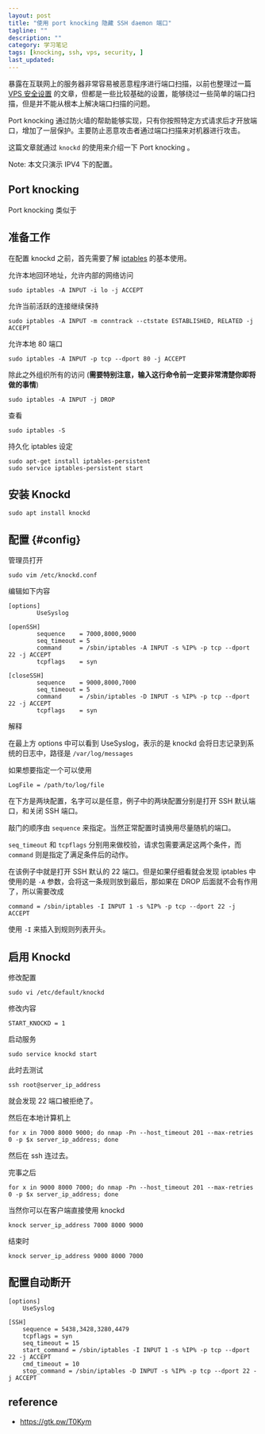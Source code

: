 ```yaml
---
layout: post
title: "使用 port knocking 隐藏 SSH daemon 端口"
tagline: ""
description: ""
category: 学习笔记
tags: [knocking, ssh, vps, security, ]
last_updated:
---
```


暴露在互联网上的服务器非常容易被恶意程序进行端口扫描，以前也整理过一篇 [VPS 安全设置](/post/2018/03/vps-security.html) 的文章，但都是一些比较基础的设置，能够绕过一些简单的端口扫描，但是并不能从根本上解决端口扫描的问题。

Port knocking 通过防火墙的帮助能够实现，只有你按照特定方式请求后才开放端口，增加了一层保护。主要防止恶意攻击者通过端口扫描来对机器进行攻击。

这篇文章就通过 `knockd` 的使用来介绍一下 Port knocking 。

Note: 本文只演示 IPV4 下的配置。

## Port knocking
Port knocking 类似于

## 准备工作

在配置 knockd 之前，首先需要了解 [iptables](/post/2017/01/iptables.html) 的基本使用。

允许本地回环地址，允许内部的网络访问

    sudo iptables -A INPUT -i lo -j ACCEPT

允许当前活跃的连接继续保持

    sudo iptables -A INPUT -m conntrack --ctstate ESTABLISHED, RELATED -j ACCEPT

允许本地 80 端口

    sudo iptables -A INPUT -p tcp --dport 80 -j ACCEPT

除此之外组织所有的访问 (**需要特别注意，输入这行命令前一定要非常清楚你即将做的事情**)

    sudo iptables -A INPUT -j DROP

查看

    sudo iptables -S

持久化 iptables 设定

    sudo apt-get install iptables-persistent
    sudo service iptables-persistent start

## 安装 Knockd

    sudo apt install knockd

## 配置 {#config}

管理员打开

    sudo vim /etc/knockd.conf

编辑如下内容

    [options]
            UseSyslog

    [openSSH]
            sequence    = 7000,8000,9000
            seq_timeout = 5
            command     = /sbin/iptables -A INPUT -s %IP% -p tcp --dport 22 -j ACCEPT
            tcpflags    = syn

    [closeSSH]
            sequence    = 9000,8000,7000
            seq_timeout = 5
            command     = /sbin/iptables -D INPUT -s %IP% -p tcp --dport 22 -j ACCEPT
            tcpflags    = syn

解释

在最上方 options 中可以看到 UseSyslog，表示的是 knockd 会将日志记录到系统的日志中，路径是 `/var/log/messages`

如果想要指定一个可以使用

    LogFile = /path/to/log/file

在下方是两块配置，名字可以是任意，例子中的两块配置分别是打开 SSH 默认端口，和关闭 SSH 端口。

敲门的顺序由 `sequence` 来指定。当然正常配置时请换用尽量随机的端口。

`seq_timeout` 和 `tcpflags` 分别用来做校验，请求包需要满足这两个条件，而 `command` 则是指定了满足条件后的动作。

在该例子中就是打开 SSH 默认的 22 端口。但是如果仔细看就会发现 iptables 中使用的是 `-A` 参数，会将这一条规则放到最后，那如果在 DROP 后面就不会有作用了，所以需要改成

    command = /sbin/iptables -I INPUT 1 -s %IP% -p tcp --dport 22 -j ACCEPT

使用 `-I` 来插入到规则列表开头。

## 启用 Knockd

修改配置

    sudo vi /etc/default/knockd

修改内容

    START_KNOCKD = 1

启动服务

    sudo service knockd start

此时去测试

    ssh root@server_ip_address

就会发现 22 端口被拒绝了。

然后在本地计算机上

    for x in 7000 8000 9000; do nmap -Pn --host_timeout 201 --max-retries 0 -p $x server_ip_address; done

然后在 ssh 连过去。

完事之后

    for x in 9000 8000 7000; do nmap -Pn --host_timeout 201 --max-retries 0 -p $x server_ip_address; done


当然你可以在客户端直接使用 knockd

    knock server_ip_address 7000 8000 9000

结束时


    knock server_ip_address 9000 8000 7000

## 配置自动断开

    [options]
        UseSyslog

    [SSH]
        sequence = 5438,3428,3280,4479
        tcpflags = syn
        seq_timeout = 15
        start_command = /sbin/iptables -I INPUT 1 -s %IP% -p tcp --dport 22 -j ACCEPT
        cmd_timeout = 10
        stop_command = /sbin/iptables -D INPUT -s %IP% -p tcp --dport 22 -j ACCEPT


## reference

- <https://gtk.pw/T0Kym>
